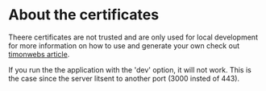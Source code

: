 # About the certificates

Theere certificates are not trusted and are only used for local development for more information on how to use and generate your own check out [timonwebs article](https://timonweb.com/posts/running-expressjs-server-over-https/).

If you run the the application with the 'dev' option, it will not work. This is the case since the server litsent to another port (3000 insted of 443).
